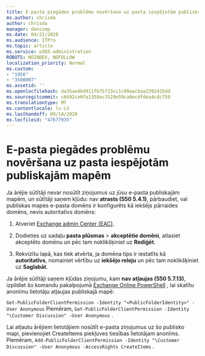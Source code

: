 ```yaml
---
title: E-pasta piegādes problēmu novēršana uz pasta iespējotām publiskajām mapēm
ms.author: chrisda
author: chrisda
manager: dansimp
ms.date: 04/21/2020
ms.audience: ITPro
ms.topic: article
ms.service: o365-administration
ROBOTS: NOINDEX, NOFOLLOW
localization_priority: Normal
ms.custom:
- "1956"
- "3500007"
ms.assetid: ''
ms.openlocfilehash: da35ae4bd911fb75f23cc1c99aacbaa2392425dd
ms.sourcegitcommit: c6692ce0fa1358ec3529e59ca0ecdfdea4cdc759
ms.translationtype: MT
ms.contentlocale: lv-LV
ms.lasthandoff: 09/14/2020
ms.locfileid: "47677935"
---
```

# <a name="fix-email-delivery-issues-to-mail-enabled-public-folders"></a>E-pasta piegādes problēmu novēršana uz pasta iespējotām publiskajām mapēm

Ja ārējie sūtītāji nevar nosūtīt ziņojumus uz jūsu e-pasta publiskajām mapēm, un sūtītāji saņem kļūdu: nav **atrasts (550 5.4.1)**, pārbaudiet, vai publiskas mapes e-pasta domēns ir konfigurēts kā iekšējs pārraides domēns, nevis autoritatīvs domēns:

1. Atveriet [Exchange admin Center (EAC)](https://docs.microsoft.com/Exchange/exchange-admin-center).

2. Dodieties uz sadaļu **pasta plūsmas** \> **akceptētie domēni**, atlasiet akceptēto domēnu un pēc tam noklikšķiniet uz **Rediģēt**.

3. Rekvizītu lapā, kas tiek atvērta, ja domēna tips ir iestatīts kā **autoritatīvs**, nomainiet vērtību uz **iekšējo releju** un pēc tam noklikšķiniet uz **Saglabāt**.

Ja ārējie sūtītāji saņem kļūdas ziņojumu, kam **nav atļaujas (550 5.7.13)**, izpildiet šo komandu pakalpojumā [Exchange Online PowerShell](https://docs.microsoft.com/powershell/exchange/exchange-online/connect-to-exchange-online-powershell/connect-to-exchange-online-powershell) , lai skatītu anonīmu lietotāju atļaujas publiskajā mapē:

`Get-PublicFolderClientPermission -Identity "<PublicFolderIdentity>" -User Anonymous` Piemēram, `Get-PublicFolderClientPermission -Identity "\Customer Discussion" -User Anonymous` .

Lai atļautu ārējiem lietotājiem nosūtīt e-pasta ziņojumus uz šo publisko mapi, pievienojiet CreateItems piekļuves tiesības lietotājam anonīms. Piemēram, `Add-PublicFolderClientPermission -Identity "\Customer Discussion" -User Anonymous -AccessRights CreateItems` .
